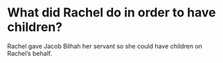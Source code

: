 # What did Rachel do in order to have children?

Rachel gave Jacob Bilhah her servant so she could have children on Rachel’s behalf.
